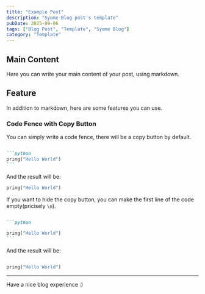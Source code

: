 ```yaml
---
title: "Example Post"
description: "Syome Blog post's template"
pubDate: 2025-09-06
tags: ["Blog Post", "Template", "Syome Blog"]
category: "Template"
---
```


## Main Content
Here you can write your main content of your post, using markdown.

## Feature
In addition to markdown, here are some features you can use.

### Code Fence with Copy Button
You can simply write a code fence, there will be a copy button by default.

````markdown

```python
pring("Hello World")
```
````

And the result will be:

```python
pring("Hello World")
```

If you want to hide the copy button, you can make the first line of the code empty(pricisely `\n`).

````markdown

```python

pring("Hello World")
```
````

And the result will be:

```python

pring("Hello World")
```

---

Have a nice blog experience :)